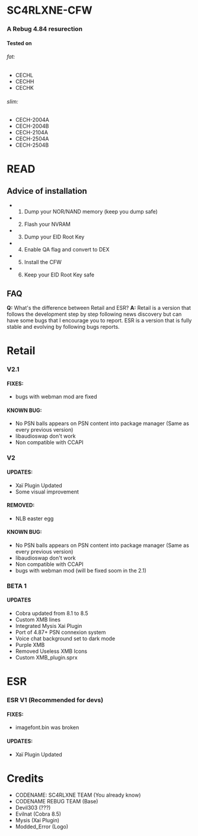 # SC4RLXNE-CFW
### A Rebug 4.84 resurection
#### Tested on
###### fat:
* CECHL
* CECHH
* CECHK

###### slim:
* CECH-2004A
* CECH-2004B
* CECH-2104A
* CECH-2504A
* CECH-2504B

# READ

## Advice of installation
* 1. Dump your NOR/NAND memory (keep you dump safe)
* 2. Flash your NVRAM
* 3. Dump your EID Root Key
* 4. Enable QA flag and convert to DEX
* 5. Install the CFW
* 6. Keep your EID Root Key safe


## FAQ
**Q:** What's the difference between Retail and ESR?
    **A:** Retail is a version that follows the development step by step following news discovery but can have some bugs that I encourage you to report. ESR is a version that is fully stable and evolving by following bugs reports.

# Retail

 ### V2.1
#### FIXES:
  * bugs with webman mod are fixed
 
#### KNOWN BUG:
  * No PSN balls appears on PSN content into package manager (Same as every previous version)
  * libaudioswap don't work
  * Non compatible with CCAPI

 ### V2
#### UPDATES:
  * Xaï Plugin Updated
  * Some visual improvement
  
 #### REMOVED:
 * NLB easter egg
 
#### KNOWN BUG:
  * No PSN balls appears on PSN content into package manager (Same as every previous version)
  * libaudioswap don't work
  * Non compatible with CCAPI
  * bugs with webman mod (will be fixed soom  in the 2.1)
   
   ### BETA 1
   #### UPDATES
   * Cobra updated from 8.1 to 8.5
   * Custom XMB lines
   * Integrated Mysis Xai Plugin
   * Port of 4.87+ PSN connexion system
   * Voice chat background set to dark mode
   * Purple XMB
   * Removed Useless XMB Icons
   * Custom XMB_plugin.sprx

   # ESR
   
  ### ESR V1 (Recommended for devs)
  #### FIXES:
  * imagefont.bin was broken
  #### UPDATES:
  * Xaï Plugin Updated

 

# Credits
* CODENAME: SC4RLXNE TEAM (You already know)
* CODENAME REBUG TEAM (Base)
* Devil303 (???)
* Evilnat (Cobra 8.5)
* Mysis (Xai Plugin)
* Modded_Error (Logo)
